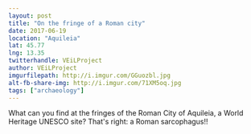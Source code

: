```yaml
---
layout: post
title: "On the fringe of a Roman city"
date: 2017-06-19
location: "Aquileia"
lat: 45.77
lng: 13.35
twitterhandle: VEiLProject
author: VEiLProject
imgurfilepath: http://i.imgur.com/GGuozbl.jpg
alt-fb-share-img: http://i.imgur.com/71XM5oq.jpg
tags: ["archaeology"]
---
```

	
	
What can you find at the fringes of the Roman City of Aquileia, a World Heritage UNESCO site? That's right: a Roman sarcophagus!!